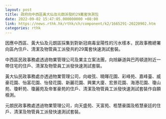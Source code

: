 ```yaml
---
layout: post
title: 政府向中西區黃大仙及元朗派發約29萬套快測包
date: 2022-09-02 15:47:05.000000000 +08:00
link: https://news.rthk.hk/rthk/ch/component/k2/1665291-20220902.htm
categories: rthk
---
```


因應中西區、黃大仙及元朗區採集到對新冠病毒呈陽性的污水樣本，民政事務總署向區內住戶、清潔及物管員工派發共約29萬套快速測試套裝。

中西區民政事務處透過物業管理公司及業主立案法團，向旭龢道與巴丙頓道附近一帶住宅的住戶、清潔及物管員工派發快速測試套裝。

黃大仙民政事務處亦透過物業管理公司，向峻弦、曉暉花園、彩峰苑、嘉峰臺、威豪花園、怡富花園、怡發花園、新麗花園、興業大廈、宏景花園、海港花園、瓊山苑、瓊軒苑、瓊麗苑及帝峯豪苑的住戶、清潔及物管員工派發快速測試套裝作自願檢測。
 
元朗民政事務處透過物業管理公司，向天盛苑、天富苑、栢慧豪園及栢慧豪廷的住戶、清潔及物管員工派發快速測試套裝。
